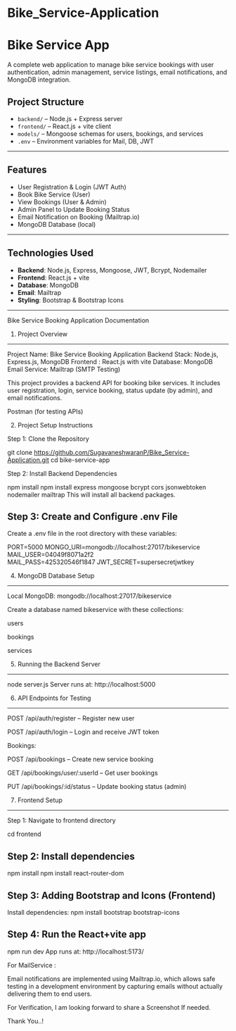 # Bike_Service-Application


#  Bike Service App

A complete web application to manage bike service bookings with user authentication, admin management, service listings, email notifications, and MongoDB integration.

##  Project Structure

- `backend/` – Node.js + Express server
- `frontend/` – React.js + vite client
- `models/` – Mongoose schemas for users, bookings, and services
- `.env` – Environment variables for Mail, DB, JWT

---

##  Features

- User Registration & Login (JWT Auth)
- Book Bike Service (User)
- View Bookings (User & Admin)
- Admin Panel to Update Booking Status
- Email Notification on Booking (Mailtrap.io)
- MongoDB Database (local)

---

##  Technologies Used

- **Backend**: Node.js, Express, Mongoose, JWT, Bcrypt, Nodemailer
- **Frontend**: React.js + vite
- **Database**: MongoDB
- **Email**: Mailtrap
- **Styling**: Bootstrap & Bootstrap Icons

---

Bike Service Booking Application Documentation

1. Project Overview
--------------------

Project Name: Bike Service Booking Application
Backend Stack: Node.js, Express.js, MongoDB
Frontend : React.js with vite
Database: MongoDB 
Email Service: Mailtrap (SMTP Testing)

This project provides a backend API for booking bike services. It includes user registration, login, service booking, status update (by admin), and email notifications.

Postman (for testing APIs)

2. Project Setup Instructions

Step 1: Clone the Repository

git clone https://github.com/SugavaneshwaranP/Bike_Service-Application.git
cd bike-service-app

Step 2: Install Backend Dependencies

npm install
npm install express mongoose bcrypt cors jsonwebtoken nodemailer mailtrap
This will install all backend packages.


Step 3: Create and Configure .env File
--------------------------------------

Create a .env file in the root directory with these variables:


PORT=5000
MONGO_URI=mongodb://localhost:27017/bikeservice
MAIL_USER=04049f8071a2f2    
MAIL_PASS=425320546f1847
JWT_SECRET=supersecretjwtkey


4. MongoDB Database Setup
---------------------------

Local MongoDB: mongodb://localhost:27017/bikeservice

Create a database named bikeservice with these collections:

users

bookings

services

5. Running the Backend Server
------------------------------

node server.js
Server runs at: http://localhost:5000

6. API Endpoints for Testing
--------------------------------

POST /api/auth/register – Register new user

POST /api/auth/login – Login and receive JWT token

Bookings:

POST /api/bookings – Create new service booking

GET /api/bookings/user/:userId – Get user bookings

PUT /api/bookings/:id/status – Update booking status (admin)



7. Frontend Setup
------------------

Step 1: Navigate to frontend directory

cd frontend

Step 2: Install dependencies
----------------------------

npm install
npm install react-router-dom

Step 3: Adding Bootstrap and Icons (Frontend)
--------------------------------------------
Install dependencies:
npm install bootstrap bootstrap-icons

Step 4: Run the React+vite app
------------------------------

npm run dev
App runs at: http://localhost:5173/


For MailService :

Email notifications are implemented using Mailtrap.io, which allows safe testing in a development
environment by capturing emails without actually delivering them to end users.

For Verification, I am looking forward to share a Screenshot If needed.

Thank You..!


